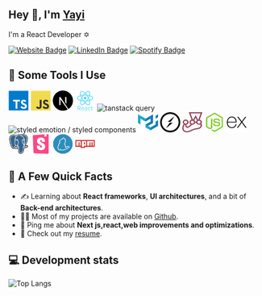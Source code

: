 <h2>Hey 👋, I'm <a href="https://yayi-portafolio.netlify.app/">Yayi</a></h2>

<p>I'm a React Developer ✡️

<p><a href="https://yayi-portafolio.netlify.app/"><img src="https://img.shields.io/badge/yayiportafolio.netlify.app-4E69C8?style=flat-square&amp;labelColor=4E69C8&amp;logo=Firefox&amp;link=https://yayi-portafolio.netlify.app/" alt="Website Badge"></a>
<a href="https://www.linkedin.com/in/hermy-diaz-9504011a2/"><img src="https://img.shields.io/badge/-@hermydiaz-0077B5?style=flat-square&amp;labelColor=0077B5&amp;logo=LinkedIn&amp;link=https://www.linkedin.com/in/hermy-diaz-9504011a2/" alt="LinkedIn Badge"></a>
<a href="https://open.spotify.com/user/31hmn4772a32vwsksjvsrpxtvmvm"><img src="https://img.shields.io/badge/-@Yayi-1ED760?style=flat-square&amp;labelColor=fff&amp;logo=Spotify&amp;link=https://open.spotify.com/user/31hmn4772a32vwsksjvsrpxtvmvm" alt="Spotify Badge"></a></p>

<h2>🚀 Some Tools I Use</h2>
<p align="left">
<img src="https://raw.githubusercontent.com/devicons/devicon/master/icons/typescript/typescript-original.svg" alt="typescript" width="40" height="40" />
<img src="https://raw.githubusercontent.com/devicons/devicon/master/icons/javascript/javascript-original.svg" alt="javascript" width="40" height="40" />
<img src="https://raw.githubusercontent.com/devicons/devicon/master/icons/nextjs/nextjs-original.svg" alt="nextjs" width="40" height="40" />
<img src="https://raw.githubusercontent.com/devicons/devicon/master/icons/react/react-original-wordmark.svg" alt="react" width="40" height="40" />
<img src="https://miro.medium.com/v2/resize:fit:1400/1*elhu-42TzQEdsFjKDbQhhA.png" alt="tanstack query" width="40" height="40" />
<img src="https://www.hoseinh.com/wp-content/uploads/2021/04/emotion.png" alt="styled emotion / styled components" width="40" height="40" />
<img src="https://raw.githubusercontent.com/devicons/devicon/master/icons/materialui/materialui-original.svg" alt="materialui" width="40" height="40" />
<img src="https://raw.githubusercontent.com/devicons/devicon/master/icons/socketio/socketio-original.svg" alt="socketio" width="40" height="40" />
<img src="https://raw.githubusercontent.com/devicons/devicon/master/icons/jest/jest-plain.svg" alt="jest" width="40" height="40" />
<img src="https://raw.githubusercontent.com/devicons/devicon/master/icons/nodejs/nodejs-original.svg" alt="nodejs" width="40" height="40" />
<img src="https://raw.githubusercontent.com/devicons/devicon/master/icons/express/express-original.svg" alt="express" width="40" height="40" />
<img src="https://raw.githubusercontent.com/devicons/devicon/master/icons/postgresql/postgresql-original.svg" alt="postgresql" width="40" height="40" />
<img src="https://raw.githubusercontent.com/devicons/devicon/master/icons/storybook/storybook-original.svg" alt="storybook" width="40" height="40" />
<img src="https://raw.githubusercontent.com/devicons/devicon/master/icons/yarn/yarn-original.svg" alt="yarn" width="40" height="40" />
<img src="https://raw.githubusercontent.com/devicons/devicon/master/icons/npm/npm-original-wordmark.svg" alt="npm" width="40" height="40" />
</p>

<h2>🌟 A Few Quick Facts</h2>
<ul>
<li>✍️ Learning about <strong>React frameworks</strong>, <strong>UI architectures</strong>, and a bit of <strong>Back-end architectures</strong>.</li>
<li>👨‍💻 Most of my projects are available on <a href="https://github.com/yayidg22?tab=repositories">Github</a>.</li>
<li>💬 Ping me about <strong>Next js,react,web improvements and optimizations</strong>.</li>
<li>📖 Check out my <a href="https://yayi-portafolio.netlify.app/assets/Resume-5214129a.pdf">resume</a>.</li>
</ul>

<h2>💻 Development stats</h2>

![Top Langs](https://github-readme-stats.vercel.app/api/top-langs/?username=yayidg22&hide_progress=true&theme=dark&show_icons=true)
  


